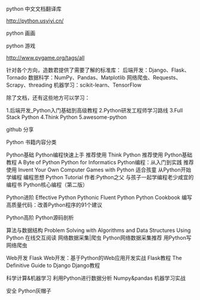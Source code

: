 python 中文文档翻译库

http://python.usyiyi.cn/


python 画画

python 游戏

http://www.pygame.org/tags/all



针对各个方向，造数君提供了需要了解的标准库：
后端开发：Django、Flask、Tornado
数据科学：NumPy、Pandas、Matplotlib
网络爬虫、Requests、Scrapy、threading
机器学习：scikit-learn、TensorFlow


除了文档，还有这些地方可以学习：

1.后端开发_Python入门基础到高级教程
2.Python研发工程师学习路线
3.Full Stack Python
4.Think Python
5.awesome-python

github 分享



Python 书籍内容分类

Python基础
Python编程快速上手 推荐使用
Think Python 推荐使用
Python基础教程
A Byte of Python
Python for Informatics
Python编程：从入门到实践 推荐使用
Invent Your Own Computer Games with Python 适合孩童
从Python开始学编程 编程思想
Python Tutorial 作者:Python之父
与孩子一起学编程老少咸宜的编程书
Python核心编程（第二版）

Python进阶
Effective Python Pythonic
Fluent Python
Python Cookbook
编写高质量代码：改善Python程序的91个建议

Python高阶
Python源码剖析

算法与数据结构
Problem Solving with Algorithms and Data Structures Using Python 在线交互阅读
网络数据采集|爬虫
Python网络数据采集推荐
用Python写网络爬虫

Web开发
Flask Web开发：基于Python的Web应用开发实战 Flask教程
The Definitive Guide to Django Django教程

科学计算&机器学习
利用Python进行数据分析 Numpy&pandas
机器学习实战

安全
Python灰帽子
